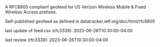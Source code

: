

A RFC8805 compliant geofeed for US Verizon Wireless Mobile & Fixed Wireless Access prefixes.

Self-published geofeed as defined in datatracker.ietf.org/doc/html/rfc8805

last update of feed.csv (rfc3339): 2023-06-26T10:30:00-04:00

last review (rfc3339): 2023-06-26T10:30:00-04:00
